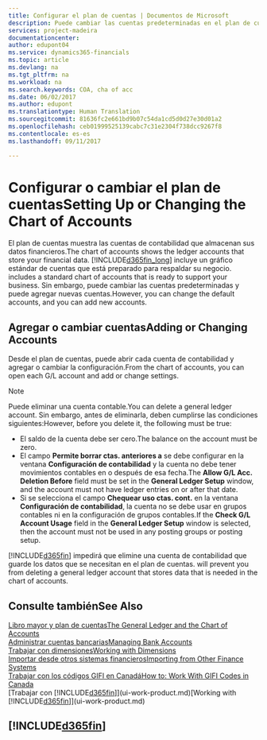```yaml
---
title: Configurar el plan de cuentas | Documentos de Microsoft
description: Puede cambiar las cuentas predeterminadas en el plan de cuentas (COA) y puede agregar nuevas cuentas.
services: project-madeira
documentationcenter: 
author: edupont04
ms.service: dynamics365-financials
ms.topic: article
ms.devlang: na
ms.tgt_pltfrm: na
ms.workload: na
ms.search.keywords: COA, cha of acc
ms.date: 06/02/2017
ms.author: edupont
ms.translationtype: Human Translation
ms.sourcegitcommit: 81636fc2e661bd9b07c54da1cd5d0d27e30d01a2
ms.openlocfilehash: ceb01999525139cabc7c31e2304f738dcc9267f8
ms.contentlocale: es-es
ms.lasthandoff: 09/11/2017

---
```

# <a name="setting-up-or-changing-the-chart-of-accounts"></a><span data-ttu-id="487f0-103">Configurar o cambiar el plan de cuentas</span><span class="sxs-lookup"><span data-stu-id="487f0-103">Setting Up or Changing the Chart of Accounts</span></span>
<span data-ttu-id="487f0-104">El plan de cuentas muestra las cuentas de contabilidad que almacenan sus datos financieros.</span><span class="sxs-lookup"><span data-stu-id="487f0-104">The chart of accounts shows the ledger accounts that store your financial data.</span></span> [!INCLUDE[d365fin_long](includes/d365fin_long_md.md)]<span data-ttu-id="487f0-105"> incluye un gráfico estándar de cuentas que está preparado para respaldar su negocio.</span><span class="sxs-lookup"><span data-stu-id="487f0-105"> includes a standard chart of accounts that is ready to support your business.</span></span>
<span data-ttu-id="487f0-106">Sin embargo, puede cambiar las cuentas predeterminadas y puede agregar nuevas cuentas.</span><span class="sxs-lookup"><span data-stu-id="487f0-106">However, you can change the default accounts, and you can add new accounts.</span></span>  

## <a name="adding-or-changing-accounts"></a><span data-ttu-id="487f0-107">Agregar o cambiar cuentas</span><span class="sxs-lookup"><span data-stu-id="487f0-107">Adding or Changing Accounts</span></span>
<span data-ttu-id="487f0-108">Desde el plan de cuentas, puede abrir cada cuenta de contabilidad y agregar o cambiar la configuración.</span><span class="sxs-lookup"><span data-stu-id="487f0-108">From the chart of accounts, you can open each G/L account and add or change settings.</span></span>

> [!NOTE]  
>   <span data-ttu-id="487f0-109">Puede eliminar una cuenta contable.</span><span class="sxs-lookup"><span data-stu-id="487f0-109">You can delete a general ledger account.</span></span> <span data-ttu-id="487f0-110">Sin embargo, antes de eliminarla, deben cumplirse las condiciones siguientes:</span><span class="sxs-lookup"><span data-stu-id="487f0-110">However, before you delete it, the following must be true:</span></span>  

* <span data-ttu-id="487f0-111">El saldo de la cuenta debe ser cero.</span><span class="sxs-lookup"><span data-stu-id="487f0-111">The balance on the account must be zero.</span></span>  
* <span data-ttu-id="487f0-112">El campo **Permite borrar ctas. anteriores a** se debe configurar en la ventana **Configuración de contabilidad** y la cuenta no debe tener movimientos contables en o después de esa fecha.</span><span class="sxs-lookup"><span data-stu-id="487f0-112">The **Allow G/L Acc. Deletion Before** field must be set in the **General Ledger Setup** window, and the account must not have ledger entries on or after that date.</span></span>  
* <span data-ttu-id="487f0-113">Si se selecciona el campo **Chequear uso ctas. cont.** en la ventana **Configuración de contabilidad**, la cuenta no se debe usar en grupos contables ni en la configuración de grupos contables.</span><span class="sxs-lookup"><span data-stu-id="487f0-113">If the **Check G/L Account Usage** field in the **General Ledger Setup** window is selected, then the account must not be used in any posting groups or posting setup.</span></span>  

[!INCLUDE[d365fin](includes/d365fin_md.md)]<span data-ttu-id="487f0-114"> impedirá que elimine una cuenta de contabilidad que guarde los datos que se necesitan en el plan de cuentas.</span><span class="sxs-lookup"><span data-stu-id="487f0-114"> will prevent you from deleting a general ledger account that stores data that is needed in the chart of accounts.</span></span>  

## <a name="see-also"></a><span data-ttu-id="487f0-115">Consulte también</span><span class="sxs-lookup"><span data-stu-id="487f0-115">See Also</span></span>
[<span data-ttu-id="487f0-116">Libro mayor y plan de cuentas</span><span class="sxs-lookup"><span data-stu-id="487f0-116">The General Ledger and the Chart of Accounts</span></span>](finance-general-ledger.md)  
[<span data-ttu-id="487f0-117">Administrar cuentas bancarias</span><span class="sxs-lookup"><span data-stu-id="487f0-117">Managing Bank Accounts</span></span>](bank-manage-bank-accounts.md)  
[<span data-ttu-id="487f0-118">Trabajar con dimensiones</span><span class="sxs-lookup"><span data-stu-id="487f0-118">Working with Dimensions</span></span>](finance-dimensions.md)  
[<span data-ttu-id="487f0-119">Importar desde otros sistemas financieros</span><span class="sxs-lookup"><span data-stu-id="487f0-119">Importing from Other Finance Systems</span></span>](upload-data.md)  
[<span data-ttu-id="487f0-120">Trabajar con los códigos GIFI en Canadá</span><span class="sxs-lookup"><span data-stu-id="487f0-120">How to: Work With GIFI Codes in Canada</span></span>](ca-finance-work-gifi-codes.md)  
<span data-ttu-id="487f0-121">[Trabajar con [!INCLUDE[d365fin](includes/d365fin_md.md)]](ui-work-product.md)</span><span class="sxs-lookup"><span data-stu-id="487f0-121">[Working with [!INCLUDE[d365fin](includes/d365fin_md.md)]](ui-work-product.md)</span></span>  

## [!INCLUDE[d365fin](includes/free_trial_md.md)]
